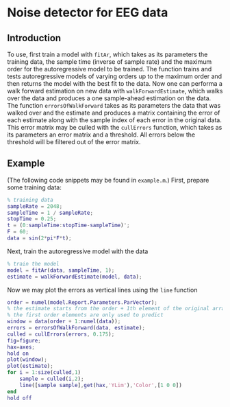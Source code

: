 # Noise detector for EEG data
## Introduction
To use, first train a model with ```fitAr```, which takes as its parameters the
training data, the sample time (inverse of sample rate) and the maximum order
for the autoregressive model to be trained. The function trains and tests
autoregressive models of varying orders up to the maximum order and then returns the
model with the best fit to the data. Now one can performa a walk forward estimation
on new data with ```walkForwardEstimate```, which walks over the data and produces a
one sample-ahead estimation on the data. The function ```errorsOfWalkForward``` takes
as its parameters the data that was walked over and the estimate and produces a matrix
containing the error of each estimate along with the sample index of each error in the
original data. This error matrix may be culled with the ```cullErrors``` function, which
takes as its parameters an error matrix and a threshold. All errors below the threshold
will be filtered out of the error matrix.

## Example
(The following code snippets may be found in ```example.m```.)
First, prepare some training data:
```m
% training data
sampleRate = 2048;
sampleTime = 1 / sampleRate;
stopTime = 0.25;
t = (0:sampleTime:stopTime-sampleTime)';
F = 60;
data = sin(2*pi*F*t);
```
Next, train the autoregressive model with the data
```m
% train the model
model = fitAr(data, sampleTime, 1);
estimate = walkForwardEstimate(model, data);
```
Now we may plot the errors as vertical lines using the ```line``` function
```m
order = numel(model.Report.Parameters.ParVector);
% the estimate starts from the order + 1th element of the original array, since
% the first order elements are only used to predict
window = data(order + 1:numel(data));
errors = errorsOfWalkForward(data, estimate);
culled = cullErrors(errors, 0.175);
fig=figure; 
hax=axes; 
hold on
plot(window);
plot(estimate);
for i = 1:size(culled,1)
	sample = culled(i,2);
	line([sample sample],get(hax,'YLim'),'Color',[1 0 0])
end
hold off
```

